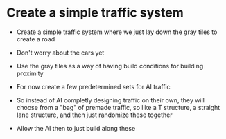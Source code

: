 # Create a simple traffic system

* Create a simple traffic system where we just lay down the gray tiles to create a road

* Don't worry about the cars yet

* Use the gray tiles as a way of having build conditions for building proximity

* For now create a few predetermined sets for AI traffic

* So instead of AI completly designing traffic on their own, they will choose from a "bag" of premade traffic, 
so like a T structure, a straight lane structure, and then just randomize these together

* Allow the AI then to just build along these
